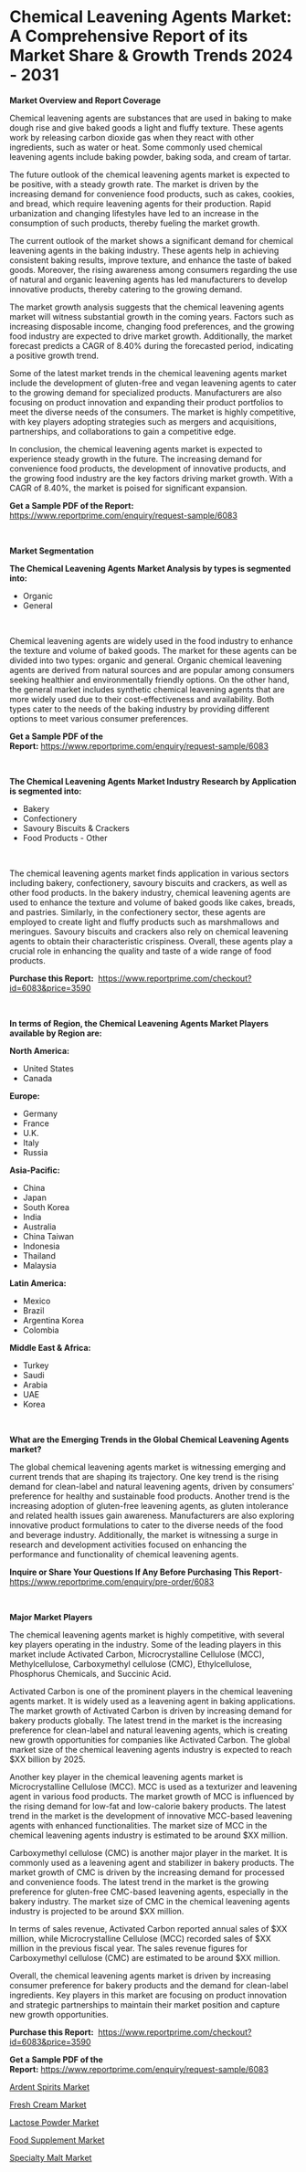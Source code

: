 <p><h1>Chemical Leavening Agents Market: A Comprehensive Report of its Market Share & Growth Trends 2024 - 2031</h1></p><p><strong>Market Overview and Report Coverage</strong></p>
<p><p>Chemical leavening agents are substances that are used in baking to make dough rise and give baked goods a light and fluffy texture. These agents work by releasing carbon dioxide gas when they react with other ingredients, such as water or heat. Some commonly used chemical leavening agents include baking powder, baking soda, and cream of tartar.</p><p>The future outlook of the chemical leavening agents market is expected to be positive, with a steady growth rate. The market is driven by the increasing demand for convenience food products, such as cakes, cookies, and bread, which require leavening agents for their production. Rapid urbanization and changing lifestyles have led to an increase in the consumption of such products, thereby fueling the market growth.</p><p>The current outlook of the market shows a significant demand for chemical leavening agents in the baking industry. These agents help in achieving consistent baking results, improve texture, and enhance the taste of baked goods. Moreover, the rising awareness among consumers regarding the use of natural and organic leavening agents has led manufacturers to develop innovative products, thereby catering to the growing demand.</p><p>The market growth analysis suggests that the chemical leavening agents market will witness substantial growth in the coming years. Factors such as increasing disposable income, changing food preferences, and the growing food industry are expected to drive market growth. Additionally, the market forecast predicts a CAGR of 8.40% during the forecasted period, indicating a positive growth trend.</p><p>Some of the latest market trends in the chemical leavening agents market include the development of gluten-free and vegan leavening agents to cater to the growing demand for specialized products. Manufacturers are also focusing on product innovation and expanding their product portfolios to meet the diverse needs of the consumers. The market is highly competitive, with key players adopting strategies such as mergers and acquisitions, partnerships, and collaborations to gain a competitive edge.</p><p>In conclusion, the chemical leavening agents market is expected to experience steady growth in the future. The increasing demand for convenience food products, the development of innovative products, and the growing food industry are the key factors driving market growth. With a CAGR of 8.40%, the market is poised for significant expansion.</p></p>
<p><strong>Get a Sample PDF of the Report:</strong> <a href="https://www.reportprime.com/enquiry/request-sample/6083">https://www.reportprime.com/enquiry/request-sample/6083</a></p>
<p>&nbsp;</p>
<p><strong>Market Segmentation</strong></p>
<p><strong>The Chemical Leavening Agents Market Analysis by types is segmented into:</strong></p>
<p><ul><li>Organic</li><li>General</li></ul></p>
<p>&nbsp;</p>
<p><p>Chemical leavening agents are widely used in the food industry to enhance the texture and volume of baked goods. The market for these agents can be divided into two types: organic and general. Organic chemical leavening agents are derived from natural sources and are popular among consumers seeking healthier and environmentally friendly options. On the other hand, the general market includes synthetic chemical leavening agents that are more widely used due to their cost-effectiveness and availability. Both types cater to the needs of the baking industry by providing different options to meet various consumer preferences.</p></p>
<p><strong>Get a Sample PDF of the Report:</strong>&nbsp;<a href="https://www.reportprime.com/enquiry/request-sample/6083">https://www.reportprime.com/enquiry/request-sample/6083</a></p>
<p>&nbsp;</p>
<p><strong>The Chemical Leavening Agents Market Industry Research by Application is segmented into:</strong></p>
<p><ul><li>Bakery</li><li>Confectionery</li><li>Savoury Biscuits & Crackers</li><li>Food Products - Other</li></ul></p>
<p>&nbsp;</p>
<p><p>The chemical leavening agents market finds application in various sectors including bakery, confectionery, savoury biscuits and crackers, as well as other food products. In the bakery industry, chemical leavening agents are used to enhance the texture and volume of baked goods like cakes, breads, and pastries. Similarly, in the confectionery sector, these agents are employed to create light and fluffy products such as marshmallows and meringues. Savoury biscuits and crackers also rely on chemical leavening agents to obtain their characteristic crispiness. Overall, these agents play a crucial role in enhancing the quality and taste of a wide range of food products.</p></p>
<p><strong>Purchase this Report:</strong>&nbsp; <a href="https://www.reportprime.com/checkout?id=6083&price=3590">https://www.reportprime.com/checkout?id=6083&price=3590</a></p>
<p>&nbsp;</p>
<p><strong>In terms of Region, the Chemical Leavening Agents Market Players available by Region are:</strong></p>
<p>
    <p> <strong> North America: </strong>
        <ul>
            <li>United States</li>
            <li>Canada</li>
        </ul>
        </p> 
    <p> <strong> Europe: </strong>
        <ul>
            <li>Germany</li>
            <li>France</li>
            <li>U.K.</li>
            <li>Italy</li>
            <li>Russia</li>
        </ul>
        </p> 
    <p> <strong> Asia-Pacific: </strong>
        <ul>
            <li>China</li>
            <li>Japan</li>
            <li>South Korea</li>
            <li>India</li>
            <li>Australia</li>
            <li>China Taiwan</li>
            <li>Indonesia</li>
            <li>Thailand</li>
            <li>Malaysia</li>
        </ul>
        </p> 
    <p> <strong> Latin America: </strong>
        <ul>
            <li>Mexico</li>
            <li>Brazil</li>
            <li>Argentina Korea</li>
            <li>Colombia</li>
        </ul>
        </p> 
    <p> <strong> Middle East & Africa: </strong>
        <ul>
            <li>Turkey</li>
            <li>Saudi</li>
            <li>Arabia</li>
            <li>UAE</li>
            <li>Korea</li>
        </ul>
    </p>
    </p>
<p>&nbsp;</p>
<p><strong>What are the Emerging Trends in the Global Chemical Leavening Agents market?</strong></p>
<p><p>The global chemical leavening agents market is witnessing emerging and current trends that are shaping its trajectory. One key trend is the rising demand for clean-label and natural leavening agents, driven by consumers' preference for healthy and sustainable food products. Another trend is the increasing adoption of gluten-free leavening agents, as gluten intolerance and related health issues gain awareness. Manufacturers are also exploring innovative product formulations to cater to the diverse needs of the food and beverage industry. Additionally, the market is witnessing a surge in research and development activities focused on enhancing the performance and functionality of chemical leavening agents.</p></p>
<p><strong>Inquire or Share Your Questions If Any Before Purchasing This Report</strong>- <a href="https://www.reportprime.com/enquiry/pre-order/6083">https://www.reportprime.com/enquiry/pre-order/6083</a></p>
<p>&nbsp;</p>
<p><strong>Major Market Players</strong></p>
<p><p>The chemical leavening agents market is highly competitive, with several key players operating in the industry. Some of the leading players in this market include Activated Carbon, Microcrystalline Cellulose (MCC), Methylcellulose, Carboxymethyl cellulose (CMC), Ethylcellulose, Phosphorus Chemicals, and Succinic Acid.</p><p>Activated Carbon is one of the prominent players in the chemical leavening agents market. It is widely used as a leavening agent in baking applications. The market growth of Activated Carbon is driven by increasing demand for bakery products globally. The latest trend in the market is the increasing preference for clean-label and natural leavening agents, which is creating new growth opportunities for companies like Activated Carbon. The global market size of the chemical leavening agents industry is expected to reach $XX billion by 2025.</p><p>Another key player in the chemical leavening agents market is Microcrystalline Cellulose (MCC). MCC is used as a texturizer and leavening agent in various food products. The market growth of MCC is influenced by the rising demand for low-fat and low-calorie bakery products. The latest trend in the market is the development of innovative MCC-based leavening agents with enhanced functionalities. The market size of MCC in the chemical leavening agents industry is estimated to be around $XX million.</p><p>Carboxymethyl cellulose (CMC) is another major player in the market. It is commonly used as a leavening agent and stabilizer in bakery products. The market growth of CMC is driven by the increasing demand for processed and convenience foods. The latest trend in the market is the growing preference for gluten-free CMC-based leavening agents, especially in the bakery industry. The market size of CMC in the chemical leavening agents industry is projected to be around $XX million.</p><p>In terms of sales revenue, Activated Carbon reported annual sales of $XX million, while Microcrystalline Cellulose (MCC) recorded sales of $XX million in the previous fiscal year. The sales revenue figures for Carboxymethyl cellulose (CMC) are estimated to be around $XX million.</p><p>Overall, the chemical leavening agents market is driven by increasing consumer preference for bakery products and the demand for clean-label ingredients. Key players in this market are focusing on product innovation and strategic partnerships to maintain their market position and capture new growth opportunities.</p></p>
<p><strong>Purchase this Report:</strong>&nbsp;&nbsp;<a href="https://www.reportprime.com/checkout?id=6083&price=3590">https://www.reportprime.com/checkout?id=6083&price=3590</a></p>
<p></p>
<p><strong>Get a Sample PDF of the Report:</strong>&nbsp;<a href="https://www.reportprime.com/enquiry/request-sample/6083">https://www.reportprime.com/enquiry/request-sample/6083</a></p>
<p><p><a href="https://github.com/provorikovar/Market-Research-Report-List-2/blob/main/ardent-spirits-market.md">Ardent Spirits Market</a></p><p><a href="https://github.com/kipkeeva/Market-Research-Report-List-2/blob/main/fresh-cream-market.md">Fresh Cream Market</a></p><p><a href="https://github.com/kuntayevaz/Market-Research-Report-List-2/blob/main/lactose-powder-market.md">Lactose Powder Market</a></p><p><a href="https://github.com/aliciawhite5576/Market-Research-Report-List-2/blob/main/food-supplement-market.md">Food Supplement Market</a></p><p><a href="https://github.com/Krish2023na/Market-Research-Report-List-2/blob/main/specialty-malt-market.md">Specialty Malt Market</a></p></p>